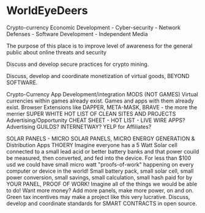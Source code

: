 # WorldEyeDeers
Crypto-currency Economic Development - Cyber-security - Network Defenses - Software Development - Independent Media

The purpose of this place is to improve level of awareness for the general public about online threats and security

Discuss and develop secure practices for crypto mining.

Discuss, develop and coordinate monetization of virtual goods, BEYOND SOFTWARE.

Crypto-Currency App Development/integration MODS (NOT GAMES)
     Virtual currencies within games already exist.
     Games and apps with them already exist.
          Browser Extensions like DAPPER, META-MASK, BRAVE - the more the merrier
          SUPER WHITE HOT LIST OF CLEAN SITES AND PROJECTS
          Advertising/Opportunity CHEAT SHEET - HOT LIST - LIVE WIRE APPS?
          Advertising GUILDS? INTERNETWAY? YELP for Affiliates?
         

SOLAR PANELS - MICRO SOLAR PANELS, MICRO ENERGY GENERATION & Distribution Apps THOERY
     Imagine everyone has a 5 Watt Solar cell connected to a small lead acid or better battery banks and that
     power couild be measured, then converted, and fed into the device.
     For less than $100 usd we could have small micro watt "proofs-of-work" 
     happening on every computer or device in the world!
     Small battery pack, small solar cell, small power conversion, small savings, small calculation, small hash paid for by          YOUR PANEL, PROOF OF WORK! Imagine all of the things we would be able to do! Want more money? Add more panels, make more        power, on and on.  Green tax incentives may make a project like this very lucrative.
Discuss, develop and coordinate standards for SMART CONTRACTS in open source.


